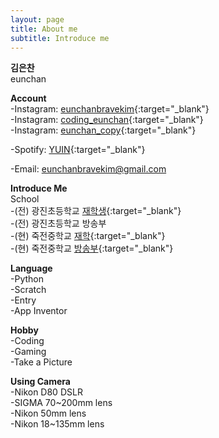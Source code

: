 ```yaml
---
layout: page
title: About me
subtitle: Introduce me
---
```


**김은찬**  
eunchan  
  
**Account**  
-Instagram: [eunchanbravekim](https://www.instagram.com/eunchan_photographer/){:target="_blank"}  
-Instagram: [coding_eunchan](https://www.instagram.com/coding_eunchan/?next=%2F){:target="_blank"}  
-Instagram: [eunchan_copy](https://www.instagram.com/eunchan_copy/){:target="_blank"}  
  
-Spotify: [YUIN](https://open.spotify.com/user/314zhc33piwrpoczmyliyt3qnebq){:target="_blank"}  
  
-Email: eunchanbravekim@gmail.com  

**Introduce Me**  
School  
-(전) 광진초등학교 [재학생](https://gwangjin.sen.es.kr/){:target="_blank"}  
-(전) 광진초등학교 방송부  
-(현) 죽전중학교 [재학](https://jukgeon-m.goeyi.kr/jukgeon-m/main.do){:target="_blank"}  
-(현) 죽전중학교 [방송부](https://www.instagram.com/jjbroadcast_jbs/){:target="_blank"}   
  
**Language**  
-Python  
-Scratch  
-Entry  
-App Inventor  
  
**Hobby**  
-Coding  
-Gaming  
-Take a Picture

**Using Camera**  
-Nikon D80 DSLR  
-SIGMA 70~200mm lens  
-Nikon 50mm lens  
-Nikon 18~135mm lens  
